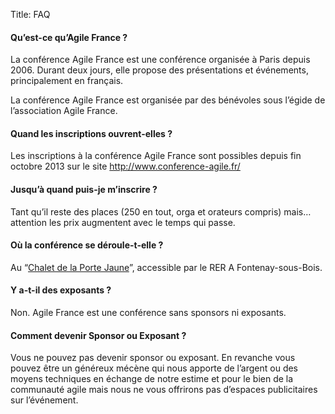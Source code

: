 Title: FAQ

#### Qu’est-ce qu’Agile France ?

La conférence Agile France est une conférence organisée à Paris depuis 2006.
Durant deux jours, elle propose des présentations et événements, principalement en français.

La conférence Agile France est organisée par des bénévoles sous l’égide de l’association Agile France.


#### Quand les inscriptions ouvrent-elles ?

Les inscriptions à la conférence Agile France sont possibles depuis fin octobre 2013 sur le site 
http://www.conference-agile.fr/


#### Jusqu’à quand puis-je m’inscrire ?

Tant qu’il reste des places (250 en tout, orga et orateurs compris) mais…
attention les prix augmentent avec le temps qui passe.


#### Où la conférence se déroule-t-elle ?

Au “[Chalet de la Porte Jaune][1]”, accessible par le RER A Fontenay-sous-Bois.

[1]: https://maps.google.fr/maps?ie=UTF-8&cid=0,0,5262208505098551486&ei=KIEqUd2HE4HL0QWtw4DgDA&ved=0CJgBEPwSMAA

#### Y a-t-il des exposants ?

Non. Agile France est une conférence sans sponsors ni exposants.


#### Comment devenir Sponsor ou Exposant ?

Vous ne pouvez pas devenir sponsor ou exposant.
En revanche vous pouvez être un généreux mécène qui nous apporte de l’argent ou des moyens techniques
en échange de notre estime et pour le bien de la communauté agile
mais nous ne vous offrirons pas d’espaces publicitaires sur l’événement.

